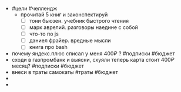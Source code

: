 - #цели #челлендж
	- прочитай 5 книг и законспектируй
	  * [ ] тони бьюзен. учебник быстрого чтения
	  * [ ] марк аврелий. разговоры наедине с собой
	  * [ ] что-то по js
	  * [ ] дэниел фрайер. вредные мысли
	  * [ ] книга про bash
- почему яндекс.плюс списал у меня 400₽ ? #подписки #бюджет
- сходи в газпромбанк и выясни, схуяли теперь карта стоит 400₽  месяц? #подписки #бюджет
- внеси в траты самокаты #траты #бюджет
-
-